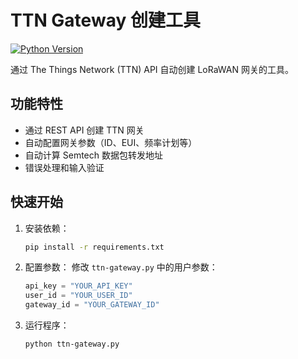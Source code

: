 # TTN Gateway 创建工具

[![Python Version](https://img.shields.io/badge/python-3.7+-blue.svg)](https://www.python.org/)

通过 The Things Network (TTN) API 自动创建 LoRaWAN 网关的工具。

## 功能特性
- 通过 REST API 创建 TTN 网关
- 自动配置网关参数（ID、EUI、频率计划等）
- 自动计算 Semtech 数据包转发地址
- 错误处理和输入验证

## 快速开始
1. 安装依赖：
   ```bash
   pip install -r requirements.txt
   ```

2. 配置参数：
   修改 `ttn-gateway.py` 中的用户参数：
   ```python
   api_key = "YOUR_API_KEY"
   user_id = "YOUR_USER_ID"
   gateway_id = "YOUR_GATEWAY_ID"
   ```

3. 运行程序：
   ```bash
   python ttn-gateway.py
   ```
